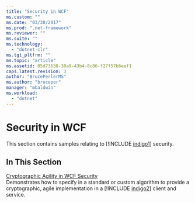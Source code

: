 ```yaml
---
title: "Security in WCF"
ms.custom: ""
ms.date: "03/30/2017"
ms.prod: ".net-framework"
ms.reviewer: ""
ms.suite: ""
ms.technology: 
  - "dotnet-clr"
ms.tgt_pltfrm: ""
ms.topic: "article"
ms.assetid: 05d73638-30a9-43b4-8c86-f27f57b6eef1
caps.latest.revision: 3
author: "BrucePerlerMS"
ms.author: "bruceper"
manager: "mbaldwin"
ms.workload: 
  - "dotnet"
---
```

# Security in WCF
This section contains samples relating to [!INCLUDE [indigo1](../../../../includes/indigo1-md.md)] security.  
  
## In This Section  
 [Cryptographic Agility in WCF Security](../../../../docs/framework/wcf/samples/cryptographic-agility-in-wcf-security.md)  
 Demonstrates how to specify in a standard or custom algorithm to provide a cryptographic, agile implementation in a [!INCLUDE [indigo2](../../../../includes/indigo2-md.md)] client and service.
